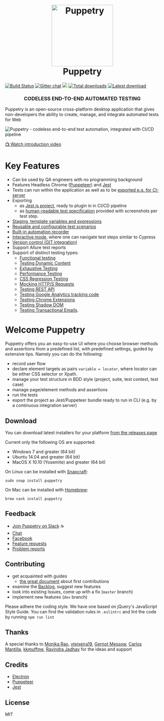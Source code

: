 <h1 align="center">
	<br>
	<img src="https://github.com/dsheiko/puppetry/raw/master/app/assets/puppetry.png" alt="Puppetry" width="200" />
	<br>
	Puppetry
	<br>
</h1>

[![Build Status](https://travis-ci.org/dsheiko/puppetry.png)](https://travis-ci.org/dsheiko/puppetry)
[![Gitter chat](https://badges.gitter.im/dsheiko/gitter.png)](https://gitter.im/dsheiko/puppetry)
[<img src="https://img.shields.io/badge/slack-puppetry.app-yellow.svg?logo=slack">](https://puppetry-app.slack.com)
[![Total downloads](https://img.shields.io/github/downloads/dsheiko/puppetry/total.svg)](https://github.com/dsheiko/puppetry/releases)
[![Latest download](https://img.shields.io/github/downloads/dsheiko/puppetry/v3.1.0/total.svg)](https://github.com/dsheiko/puppetry/releases/latest)

<h3 align="center">CODELESS END-TO-END AUTOMATED TESTING</h3>

Puppetry is an open-source cross-platform desktop application that gives non-developers the ability to create, manage, and integrate automated tests for Web

![Puppetry - codeless end-to-end test automation, integrated with CI/CD pipeline](https://github.com/dsheiko/puppetry/raw/master/docs/assets/img/puppetry-welcome.png)

[:tv: Watch introduction video](https://youtu.be/dfuNhTCRMRg  "Recording Automated Tests with Puppetry")


# Key Features

- Can be used by QA engineers with no programming background
- Features Headless Chrome ([Puppeteer](https://pptr.dev)) and [Jest](https://jestjs.io/)
- Tests can run within the application as well as to be [exported e.g. for CI-server](https://docs.puppetry.app/exporting-tests-for-ci)
- Exporting
  - as [Jest.js project](https://docs.puppetry.app/export/exporting-tests-for-ci), ready to plugin in in CI/CD pipeline
  - as [human-readable test specification](https://docs.puppetry.app/export/export-as-test-specification) provided with screenshots per test step.
- [Staging, template variables and expressions](https://docs.puppetry.app/template)
- [Reusable and configurable test scenarios](https://docs.puppetry.app/snippets)
- [Built-in automation recorder](https://docs.puppetry.app/suite#recording-suite-showcase)
- [Interactive mode](https://docs.puppetry.app/running-tests/interactive-mode), where one can navigate test steps similar to Cypress
- [Version control (GIT integration)](https://docs.puppetry.app/version-control)
- Support Allure test reports
- Support of distinct testing types:
  - [Functional testing](https://docs.puppetry.app/getting-started)
  - [Testing Dynamic Content](https://docs.puppetry.app/testing-techniques/testing-dynamic-content)
  - [Exhaustive Testing](https://docs.puppetry.app/testing-techniques/exhaustive-testing)
  - [Performance Testing](https://docs.puppetry.app/testing-techniques/performance-testing)
  - [CSS Regression Testing](https://docs.puppetry.app/testing-techniques/css-regression-testing)
  - [Mocking HTTP/S Requests](https://docs.puppetry.app/testing-techniques/mocking-http-s-requests)
  - [Testing REST API](https://docs.puppetry.app/testing-techniques/testing-rest-api)
  - [Testing Google Analytics tracking code](https://docs.puppetry.app/testing-techniques/testing-google-analytics-tracking-code)
  - [Testing Chrome Extensions](https://docs.puppetry.app/testing-techniques/testing-chrome-extensions)
  - [Testing Shadow DOM](https://docs.puppetry.app/testing-techniques/testing-shadow-dom)
  - [Testing Transactional Emails](https://docs.puppetry.app/testing-techniques/testing-emails).


# Welcome Puppetry
Puppetry offers you an easy-to-use UI where you choose browser methods and assertions from a predefined list, with predefined settings, guided by extensive tips.
Namely you can do the following:
- record user flow
- declare element targets as pairs `variable = locator`, where locator can be either CSS selector or Xpath.
- manage your test structure in BDD style (project, suite, test context, test case)
- manage page/element methods and assertions
- run the tests
- export the project as Jest/Puppeteer bundle ready to run in CLI (e.g. by a continuous integration server)

## Download

You can download latest installers for your platform [from the releases page](https://github.com/dsheiko/puppetry/releases)

Current only the following OS are supported:

-   Windows 7 and greater (64 bit)
-   Ubuntu 14.04 and greater (64 bit)
-   MacOS X 10.10 (Yosemite) and greater (64 bit)

On Linux can be installed with [Snapcraft](https://snapcraft.io/docs/installing-snapd):
```
sudo snap install puppetry
```

On Mac can be installed with [Homebrew](https://brew.sh/):
```
brew cask install puppetry
```

## Feedback

- [Join Puppetry on Slack](http://puppetry.dsheiko.com) :coffee:
- [Chat](https://gitter.im/dsheiko/puppetry)
- [Facebook](https://www.facebook.com/pg/puppetry.testing/)
- [Feature requests](https://github.com/dsheiko/puppetry/issues)
- [Problem reports](https://github.com/dsheiko/puppetry/issues)

## Contributing

- get acquainted with guides
  - [the great document](https://github.com/firstcontributions/first-contributions) about first contributions
- examine the [Backlog](https://github.com/dsheiko/puppetry/projects), suggest new features
- look into existing Issues, come up with a fix (`master` branch)
- implement new features (`dev` branch)

Please adhere the coding style. We have one based on jQuery's JavaScript Style Guide. You can find the validation rules in `.eslintrc`
and lint the code by running `npm run lint`


## Thanks

A special thanks to
[Monika Rao](https://github.com/monika-12),
[vteixeira19](https://github.com/vteixeira19),
[Gernot Messow](https://github.com/uvexgmessow),
[Carlos Mantilla](https://github.com/ceoaliongroo),
[kkmuffme](https://github.com/kkmuffme),
[Ravindra Jadhav](https://github.com/jadhavravindra)
for the ideas and support

## Credits

-   [Electron](http://electronjs.org/)
-   [Puppeteer](https://pptr.dev)
-   [Jest](https://jestjs.io/)

## License

MIT
